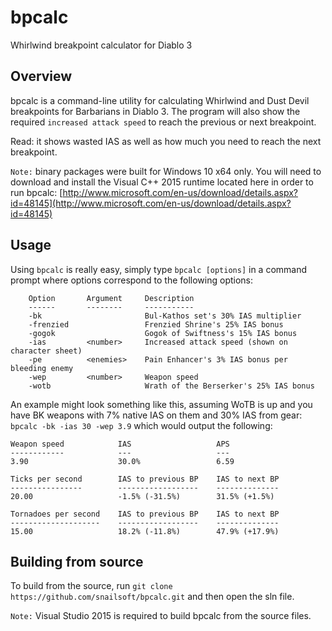 # bpcalc
Whirlwind breakpoint calculator for Diablo 3

## Overview
bpcalc is a command-line utility for calculating Whirlwind and Dust Devil breakpoints for Barbarians in Diablo 3. The program will also show the required `increased attack speed` to reach the previous or next breakpoint.

Read: it shows wasted IAS as well as how much you need to reach the next breakpoint.

`Note:` binary packages were built for Windows 10 x64 only. You will need to download and install the Visual C++ 2015 runtime located here in order to run bpcalc: [http://www.microsoft.com/en-us/download/details.aspx?id=48145](http://www.microsoft.com/en-us/download/details.aspx?id=48145)

## Usage
Using `bpcalc` is really easy, simply type `bpcalc [options]` in a command prompt where options correspond to the following options:
```
    Option       Argument     Description
    ------       --------     -----------
    -bk                       Bul-Kathos set's 30% IAS multiplier
    -frenzied                 Frenzied Shrine's 25% IAS bonus
    -gogok                    Gogok of Swiftness's 15% IAS bonus
    -ias         <number>     Increased attack speed (shown on character sheet)
    -pe          <enemies>    Pain Enhancer's 3% IAS bonus per bleeding enemy
    -wep         <number>     Weapon speed
    -wotb                     Wrath of the Berserker's 25% IAS bonus
```
An example might look something like this, assuming WoTB is up and you have BK weapons with 7% native IAS on them and 30% IAS from gear: `bpcalc -bk -ias 30 -wep 3.9` which would output the following:
```
Weapon speed            IAS                   APS
------------            ---                   ---
3.90                    30.0%                 6.59

Ticks per second        IAS to previous BP    IAS to next BP
----------------        ------------------    --------------
20.00                   -1.5% (-31.5%)        31.5% (+1.5%)

Tornadoes per second    IAS to previous BP    IAS to next BP
--------------------    ------------------    --------------
15.00                   18.2% (-11.8%)        47.9% (+17.9%)
```

## Building from source
To build from the source, run `git clone https://github.com/snailsoft/bpcalc.git` and then open the sln file.

`Note:` Visual Studio 2015 is required to build bpcalc from the source files.
